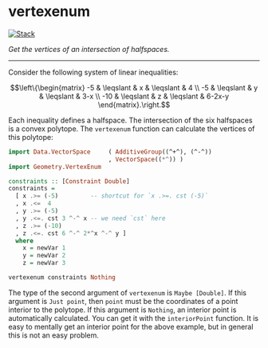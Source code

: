 # vertexenum

<!-- badges: start -->
[![Stack](https://github.com/stla/vertexenum/actions/workflows/Stack.yml/badge.svg)](https://github.com/stla/vertexenum/actions/workflows/Stack.yml)
<!-- badges: end -->

*Get the vertices of an intersection of halfspaces.*

____

Consider the following system of linear inequalities:

$$\left\{\begin{matrix} -5 & \leqslant & x & \leqslant & 4 \\ -5 & \leqslant & y & \leqslant & 3-x \\ -10 & \leqslant & z & \leqslant & 6-2x-y \end{matrix}.\right.$$

Each inequality defines a halfspace. The intersection of the six halfspaces is
a convex polytope. The `vertexenum` function can calculate the vertices of this 
polytope:

```haskell
import Data.VectorSpace     ( AdditiveGroup((^+^), (^-^))
                            , VectorSpace((*^)) )
import Geometry.VertexEnum

constraints :: [Constraint Double]
constraints =
  [ x .>= (-5)         -- shortcut for `x .>=. cst (-5)`
  , x .<=  4
  , y .>= (-5)
  , y .<=. cst 3 ^-^ x -- we need `cst` here
  , z .>= (-10)
  , z .<=. cst 6 ^-^ 2*^x ^-^ y ]
  where
    x = newVar 1
    y = newVar 2
    z = newVar 3

vertexenum constraints Nothing
```

The type of the second argument of `vertexenum` is `Maybe [Double]`. If this 
argument is `Just point`, then `point` must be the coordinates of a point 
interior to the polytope. If this argument is `Nothing`, an interior point 
is automatically calculated. You can get it with the `interiorPoint` function. 
It is easy to mentally get an interior point for the above example, but in 
general this is not an easy problem.